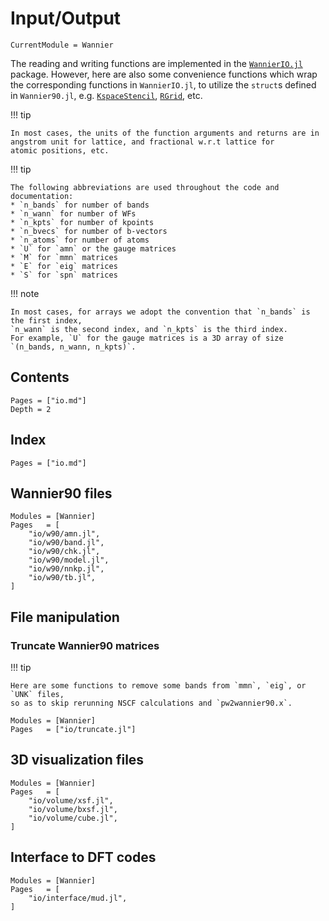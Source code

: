 # Input/Output

```@meta
CurrentModule = Wannier
```

The reading and writing functions are implemented in the
[`WannierIO.jl`](https://github.com/qiaojunfeng/WannierIO.jl)
package. However, here are also some convenience functions which
wrap the corresponding functions in `WannierIO.jl`, to utilize the
`struct`s defined in `Wannier90.jl`, e.g. [`KspaceStencil`](@ref),
[`RGrid`](@ref), etc.

!!! tip

    In most cases, the units of the function arguments and returns are in
    angstrom unit for lattice, and fractional w.r.t lattice for
    atomic positions, etc.

!!! tip

    The following abbreviations are used throughout the code and documentation:
    * `n_bands` for number of bands
    * `n_wann` for number of WFs
    * `n_kpts` for number of kpoints
    * `n_bvecs` for number of b-vectors
    * `n_atoms` for number of atoms
    * `U` for `amn` or the gauge matrices
    * `M` for `mmn` matrices
    * `E` for `eig` matrices
    * `S` for `spn` matrices

!!! note

    In most cases, for arrays we adopt the convention that `n_bands` is the first index,
    `n_wann` is the second index, and `n_kpts` is the third index.
    For example, `U` for the gauge matrices is a 3D array of size `(n_bands, n_wann, n_kpts)`.

## Contents

```@contents
Pages = ["io.md"]
Depth = 2
```

## Index

```@index
Pages = ["io.md"]
```

## Wannier90 files

```@autodocs
Modules = [Wannier]
Pages   = [
    "io/w90/amn.jl",
    "io/w90/band.jl",
    "io/w90/chk.jl",
    "io/w90/model.jl",
    "io/w90/nnkp.jl",
    "io/w90/tb.jl",
]
```

## File manipulation

### Truncate Wannier90 matrices

!!! tip

    Here are some functions to remove some bands from `mmn`, `eig`, or `UNK` files,
    so as to skip rerunning NSCF calculations and `pw2wannier90.x`.

```@autodocs
Modules = [Wannier]
Pages   = ["io/truncate.jl"]
```

## 3D visualization files

```@autodocs
Modules = [Wannier]
Pages   = [
    "io/volume/xsf.jl",
    "io/volume/bxsf.jl",
    "io/volume/cube.jl",
]
```

## Interface to DFT codes

```@autodocs
Modules = [Wannier]
Pages   = [
    "io/interface/mud.jl",
]
```
